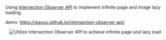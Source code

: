 
Using [Intersection Observer API](https://developer.mozilla.org/en-US/docs/Web/API/Intersection_Observer_API) to implement infinite page and image lazy loading.


demo: https://wayou.github.io/intersection-observer-api/

<p align="center">
<img align="center" alt="Utilize Intersection Observer API to achieve infinite page and lazy load" src="https://user-images.githubusercontent.com/3783096/69900832-496a5300-13b3-11ea-9a27-101717229e11.gif" />
</p>

